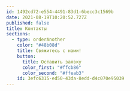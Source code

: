 ```yaml
---
id: 1492cd72-e554-4491-83d1-6becc3c1569b
date: 2021-08-19T10:20:52.727Z
published: false
title: Контакты
sections:
  - type: orderAnother
    color: "#48b08d"
    title: Свяжитесь с нами!
    button:
      title: Оставить заявку
      color_first: "#ffcb86"
      color_second: "#ffeab3"
    id: 3efc6315-ed50-43da-8edd-d4c070e95039
---
```

